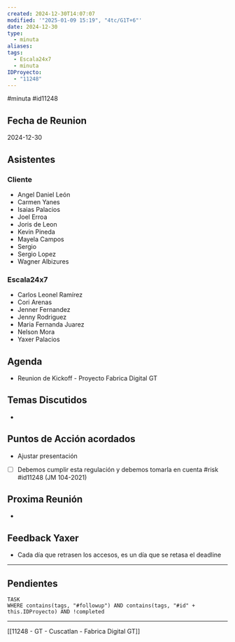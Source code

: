 ```yaml
---
created: 2024-12-30T14:07:07
modified: '"2025-01-09 15:19", "4tc/G1T+6"'
date: 2024-12-30
type:
  - minuta
aliases: 
tags:
  - Escala24x7
  - minuta
IDProyecto:
  - "11248"
---
```

#minuta 
#id11248 


## Fecha de Reunion
2024-12-30

## Asistentes

### Cliente
* Angel Daniel León
* Carmen Yanes
* Isaias Palacios
* Joel Erroa
* Joris de Leon
* Kevin Pineda
* Mayela Campos
* Sergio
* Sergio Lopez
* Wagner Albizures
### Escala24x7
- Carlos Leonel Ramírez
-  Cori Arenas
- Jenner Fernandez
- Jenny Rodriguez
- Maria Fernanda Juarez
- Nelson Mora
- Yaxer Palacios

## Agenda
* Reunion de Kickoff - Proyecto Fabrica Digital GT
## Temas Discutidos
*  

## Puntos de Acción acordados
- Ajustar presentación
- [ ] Debemos cumplir esta regulación y debemos tomarla en cuenta #risk #id11248 (JM 104-2021)
	

## Proxima Reunión
*   

## Feedback Yaxer
- Cada día que retrasen los accesos, es un día que se retasa el deadline

--- 
## Pendientes

```dataview
TASK
WHERE contains(tags, "#followup") AND contains(tags, "#id" + this.IDProyecto) AND !completed
```

---
[[11248 - GT - Cuscatlan - Fabrica Digital GT]]